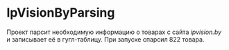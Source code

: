 # IpVisionByParsing
Проект парсит необходимую информацию о товарах с сайта *ipvision.by* и записывает её в гугл-таблицу. При запуске спарсил 822 товара.
